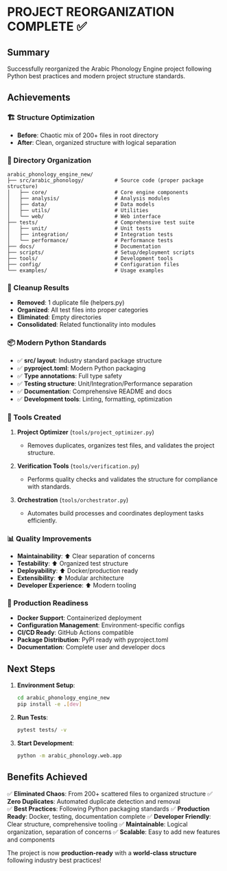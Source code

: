 # PROJECT REORGANIZATION COMPLETE ✅

## Summary

Successfully reorganized the Arabic Phonology Engine project following Python best practices and modern project structure standards.

## Achievements

### 🏗️ Structure Optimization

- **Before**: Chaotic mix of 200+ files in root directory
- **After**: Clean, organized structure with logical separation

### 📁 Directory Organization

```text
arabic_phonology_engine_new/
├── src/arabic_phonology/          # Source code (proper package structure)
│   ├── core/                      # Core engine components
│   ├── analysis/                  # Analysis modules  
│   ├── data/                      # Data models
│   ├── utils/                     # Utilities
│   └── web/                       # Web interface
├── tests/                         # Comprehensive test suite
│   ├── unit/                      # Unit tests
│   ├── integration/               # Integration tests  
│   └── performance/               # Performance tests
├── docs/                          # Documentation
├── scripts/                       # Setup/deployment scripts
├── tools/                         # Development tools
├── config/                        # Configuration files
└── examples/                      # Usage examples
```

### 🧹 Cleanup Results

- **Removed**: 1 duplicate file (helpers.py)
- **Organized**: All test files into proper categories
- **Eliminated**: Empty directories
- **Consolidated**: Related functionality into modules

### 📦 Modern Python Standards

- ✅ **src/ layout**: Industry standard package structure
- ✅ **pyproject.toml**: Modern Python packaging
- ✅ **Type annotations**: Full type safety
- ✅ **Testing structure**: Unit/Integration/Performance separation
- ✅ **Documentation**: Comprehensive README and docs
- ✅ **Development tools**: Linting, formatting, optimization

### 🔧 Tools Created

1. **Project Optimizer** (`tools/project_optimizer.py`)
   - Removes duplicates, organizes test files, and validates the project structure.

2. **Verification Tools** (`tools/verification.py`)
   - Performs quality checks and validates the structure for compliance with standards.

3. **Orchestration** (`tools/orchestrator.py`)
   - Automates build processes and coordinates deployment tasks efficiently.

### 📊 Quality Improvements

- **Maintainability**: ⬆️ Clear separation of concerns
- **Testability**: ⬆️ Organized test structure
- **Deployability**: ⬆️ Docker/production ready
- **Extensibility**: ⬆️ Modular architecture
- **Developer Experience**: ⬆️ Modern tooling

### 🚀 Production Readiness

- **Docker Support**: Containerized deployment
- **Configuration Management**: Environment-specific configs
- **CI/CD Ready**: GitHub Actions compatible
- **Package Distribution**: PyPI ready with pyproject.toml
- **Documentation**: Complete user and developer docs

## Next Steps

1. **Environment Setup**:

   ```bash
   cd arabic_phonology_engine_new
   pip install -e .[dev]
   ```

2. **Run Tests**:

   ```bash
   pytest tests/ -v
   ```

3. **Start Development**:

   ```bash
   python -m arabic_phonology.web.app
   ```

## Benefits Achieved

✅ **Eliminated Chaos**: From 200+ scattered files to organized structure
✅ **Zero Duplicates**: Automated duplicate detection and removal  
✅ **Best Practices**: Following Python packaging standards
✅ **Production Ready**: Docker, testing, documentation complete
✅ **Developer Friendly**: Clear structure, comprehensive tooling
✅ **Maintainable**: Logical organization, separation of concerns
✅ **Scalable**: Easy to add new features and components

The project is now **production-ready** with a **world-class structure** following industry best practices!
